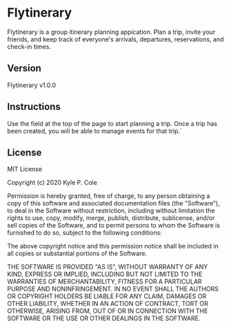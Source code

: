 # Flytinerary
Flytinerary is a group itinerary planning appication. Plan a trip, invite your friends, and keep track of everyone's arrivals, departures, reservations, and check-in times. 

## Version
Flytinerary v1.0.0

## Instructions
Use the field at the top of the page to start planning a trip. Once a trip has been created, you will be able to manage events for that trip.`

## License
MIT License

Copyright (c) 2020 Kyle P. Cole

Permission is hereby granted, free of charge, to any person obtaining a copy
of this software and associated documentation files (the "Software"), to deal
in the Software without restriction, including without limitation the rights
to use, copy, modify, merge, publish, distribute, sublicense, and/or sell
copies of the Software, and to permit persons to whom the Software is
furnished to do so, subject to the following conditions:

The above copyright notice and this permission notice shall be included in all
copies or substantial portions of the Software.

THE SOFTWARE IS PROVIDED "AS IS", WITHOUT WARRANTY OF ANY KIND, EXPRESS OR
IMPLIED, INCLUDING BUT NOT LIMITED TO THE WARRANTIES OF MERCHANTABILITY,
FITNESS FOR A PARTICULAR PURPOSE AND NONINFRINGEMENT. IN NO EVENT SHALL THE
AUTHORS OR COPYRIGHT HOLDERS BE LIABLE FOR ANY CLAIM, DAMAGES OR OTHER
LIABILITY, WHETHER IN AN ACTION OF CONTRACT, TORT OR OTHERWISE, ARISING FROM,
OUT OF OR IN CONNECTION WITH THE SOFTWARE OR THE USE OR OTHER DEALINGS IN THE
SOFTWARE.